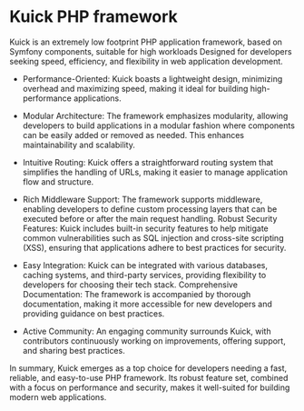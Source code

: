 # Kuick PHP framework
Kuick is an extremely low footprint PHP application framework, based on Symfony components, suitable for high workloads
Designed for developers seeking speed, efficiency, and flexibility in web application development.

- Performance-Oriented: 
Kuick boasts a lightweight design, minimizing overhead and maximizing speed, making it ideal for building high-performance applications.

- Modular Architecture: 
The framework emphasizes modularity, allowing developers to build applications in a modular fashion where components can be easily added or removed as needed. This enhances maintainability and scalability.

- Intuitive Routing:
Kuick offers a straightforward routing system that simplifies the handling of URLs, making it easier to manage application flow and structure.

- Rich Middleware Support:
The framework supports middleware, enabling developers to define custom processing layers that can be executed before or after the main request handling.
Robust Security Features: Kuick includes built-in security features to help mitigate common vulnerabilities such as SQL injection and cross-site scripting (XSS), ensuring that applications adhere to best practices for security.

- Easy Integration:
Kuick can be integrated with various databases, caching systems, and third-party services, providing flexibility to developers for choosing their tech stack.
Comprehensive Documentation: The framework is accompanied by thorough documentation, making it more accessible for new developers and providing guidance on best practices.

- Active Community:
An engaging community surrounds Kuick, with contributors continuously working on improvements, offering support, and sharing best practices.

In summary, Kuick emerges as a top choice for developers needing a fast, reliable, and easy-to-use PHP framework. Its robust feature set, combined with a focus on performance and security, makes it well-suited for building modern web applications.
